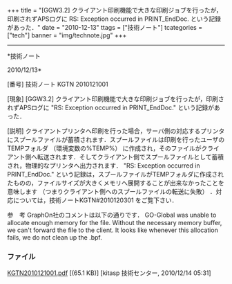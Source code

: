 ﻿+++
title = "[GGW3.2] クライアント印刷機能で大きな印刷ジョブを行ったが，印刷されずAPSログに RS: Exception occurred in PRINT_EndDoc. という記録があった．"
date = "2010-12-13"
ttags = ["技術ノート"]
tcategories = ["tech"]
banner = "img/technote.jpg"
+++

-----------------------------------------------------------------------------------------------------------------------------

*技術ノート

2010/12/13*


[番号]
技術ノート KGTN 2010121001

[現象]
[GGW3.2]
クライアント印刷機能で大きな印刷ジョブを行ったが，印刷されずAPSログに
"RS: Exception occurred in PRINT_EndDoc." という記録があった．

[説明]
クライアントプリンタへ印刷を行った場合，サーバ側の対応するプリンタにスプールファイルが蓄積されます．スプールファイルは印刷を行ったユーザのTEMPフォルダ
（環境変数の%TEMP%）
に作成され，そのファイルがクライアント側へ転送されます．そしてクライアント側でスプールファイルとして蓄積され，物理的なプリンタへ出力されます．
"RS: Exception occurred in PRINT_EndDoc."
という記録は，スプールファイルがTEMPフォルダに作成されたものの，ファイルサイズが大きくメモリへ展開することが出来なかったことを意味します
（つまりクライアント側へのスプールファイルの転送に失敗）
．対応については，技術ノートKGTN#2010120301 をご覧下さい．

参　考
GraphOn社のコメントは以下の通りです．
GO-Global was unable to allocate enough memory for the file. Without the
necessary memory buffer, we can't forward the file to the client. It
looks like whenever this allocation fails, we do not clean up the .bpf.


### ファイル





[KGTN2010121001.pdf](http://techreport.kitasp.net/attachments/download/424/KGTN2010121001.pdf)
 [(65.1 KB)] [kitasp 技術センター, 2010/12/14
05:31]
